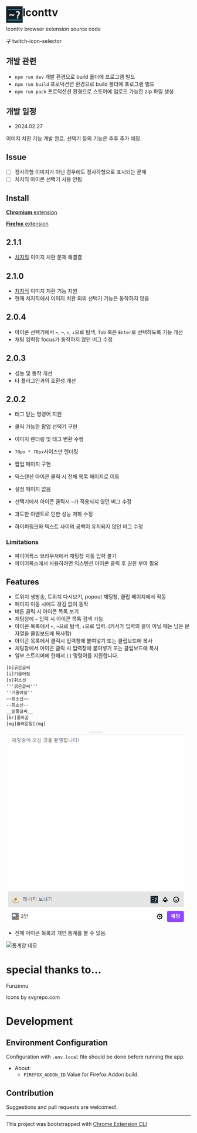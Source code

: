 # <img src="public/icons/48.icon.png" width="45" align="left"> Iconttv

Iconttv browser extension source code

구 twitch-icon-selector

## 개발 관련

- `npm run dev` 개발 환경으로 build 폴더에 프로그램 빌드
- `npm run build` 프로덕션션 환경으로 build 폴더에 프로그램 빌드
- `npm run pack` 프로덕션션 환경으로 스토어에 업로드 가능한 zip 파일 생성

## 개발 일정

- 2024.02.27

이미지 치환 기능 개발 완료. 선택기 등의 기능은 추후 추가 예정.

## Issue

- [ ] 정사각형 이미지가 아닌 경우에도 정사각형으로 표시되는 문제
- [ ] 치지직 아이콘 선택기 사용 안됨

## Install

[**Chromium** extension](https://chrome.google.com/webstore/detail/iconttv/jgpcibjnfdgbllfghmaamafafgkadhpf)

[**Firefox** extension](https://addons.mozilla.org/en-US/firefox/addon/%ED%8A%B8%EC%9C%84%EC%B9%98-%EC%BB%A4%EC%8A%A4%ED%85%80-%EC%95%84%EC%9D%B4%EC%BD%98-%EC%84%A0%ED%83%9D%EA%B8%B0/)

## 2.1.1

- [치지직](https://chzzk.naver.com/) 이미지 치환 문제 해결결

## 2.1.0

- [치지직](https://chzzk.naver.com/) 이미지 치환 기능 지원
- 현재 치지직에서 이미지 치환 외의 선택기 기능은 동작하지 않음

## 2.0.4

- 아이콘 선택기에서 `←`, `→`, `↑`, `↓`으로 탐색, `Tab` 혹은 `Enter`로 선택하도록 기능 개선
- 채팅 입력창 focus가 동작하지 않던 버그 수정

## 2.0.3

- 성능 및 동작 개선
- 타 플러그인과의 호환성 개선

## 2.0.2

- 태그 닫는 명령어 지원
- 클릭 가능한 팝업 선택기 구현
- 이미지 렌더링 및 태그 변환 수행
- `70px * 70px`사이즈만 렌더링
- 팝업 페이지 구현
- 익스텐션 아이콘 클릭 시 전체 목록 페이지로 이동
- 설정 페이지 없음

- 선택기에서 아이콘 클릭시 `~`가 적용되지 않던 버그 수정
- 과도한 이벤트로 인한 성능 저하 수정
- 하이퍼링크와 텍스트 사이의 공백이 유지되지 않던 버그 수정

### Limitations

- 파이어폭스 브라우저에서 채팅창 자동 입력 불가
- 파이어폭스에서 사용하려면 익스텐션 아이콘 클릭 후 권한 부여 필요

## Features

- 트위치 생방송, 트위치 다시보기, popout 채팅창, 클립 페이지에서 작동
- 페이지 이동 시에도 끊김 없이 동작
- 버튼 클릭 시 아이콘 목록 보기
- 채팅창에 `~` 입력 시 아이콘 목록 검색 가능
- 아이콘 목록에서 `←`, `→`으로 탐색, `↓`으로 입력. (커서가 입력의 끝이 아닐 때는 남은 문자열을 클립보드에 복사함)
- 아이콘 목록에서 클릭시 입력창에 붙여넣기 또는 클립보드에 복사
- 채팅창에서 아이콘 클릭 시 입력창에 붙여넣기 또는 클립보드에 복사
- 일부 스트리머에 한해서 `[]` 명령어를 지원합니다.

```
[b]굵은글씨
[i]기울어짐
[s]취소선
'''굵은글씨'''
''기울어짐''
~~취소선~~
--취소선--
__밑줄글씨__
[br]줄바꿈
[mq]흘러갈말[/mq]
```

![채팅창 데모](./imgs/demo_chat.gif)

- 전체 아이콘 목록과 개인 통계를 볼 수 있음.

![통계창 데모](./imgs/demo_frontend.gif)

# special thanks to...

Funzinnu

Icons by svgrepo.com

# Development

## Environment Configuration

Configuration with `.env.local` file should be done before running the app.

- About:
  - `FIREFOX_ADDON_ID` Value for Firefox Addon build.

## Contribution

Suggestions and pull requests are welcomed!.

---

This project was bootstrapped with [Chrome Extension CLI](https://github.com/dutiyesh/chrome-extension-cli)
